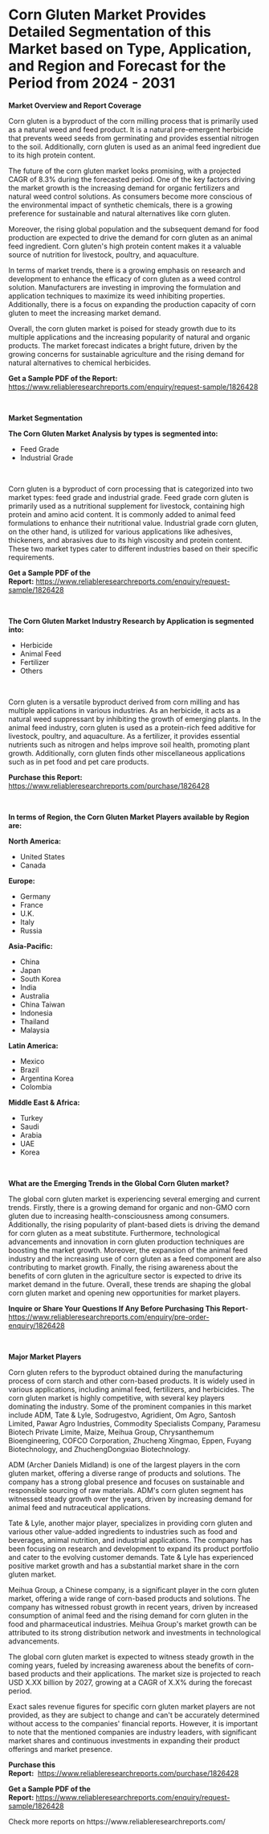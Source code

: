 <p><h1>Corn Gluten Market Provides Detailed Segmentation of this Market based on Type, Application, and Region and Forecast for the Period from 2024 - 2031</h1></p><p><strong>Market Overview and Report Coverage</strong></p>
<p><p>Corn gluten is a byproduct of the corn milling process that is primarily used as a natural weed and feed product. It is a natural pre-emergent herbicide that prevents weed seeds from germinating and provides essential nitrogen to the soil. Additionally, corn gluten is used as an animal feed ingredient due to its high protein content.</p><p>The future of the corn gluten market looks promising, with a projected CAGR of 8.3% during the forecasted period. One of the key factors driving the market growth is the increasing demand for organic fertilizers and natural weed control solutions. As consumers become more conscious of the environmental impact of synthetic chemicals, there is a growing preference for sustainable and natural alternatives like corn gluten.</p><p>Moreover, the rising global population and the subsequent demand for food production are expected to drive the demand for corn gluten as an animal feed ingredient. Corn gluten's high protein content makes it a valuable source of nutrition for livestock, poultry, and aquaculture.</p><p>In terms of market trends, there is a growing emphasis on research and development to enhance the efficacy of corn gluten as a weed control solution. Manufacturers are investing in improving the formulation and application techniques to maximize its weed inhibiting properties. Additionally, there is a focus on expanding the production capacity of corn gluten to meet the increasing market demand.</p><p>Overall, the corn gluten market is poised for steady growth due to its multiple applications and the increasing popularity of natural and organic products. The market forecast indicates a bright future, driven by the growing concerns for sustainable agriculture and the rising demand for natural alternatives to chemical herbicides.</p></p>
<p><strong>Get a Sample PDF of the Report:</strong> <a href="https://www.reliableresearchreports.com/enquiry/request-sample/1826428">https://www.reliableresearchreports.com/enquiry/request-sample/1826428</a></p>
<p>&nbsp;</p>
<p><strong>Market Segmentation</strong></p>
<p><strong>The Corn Gluten Market Analysis by types is segmented into:</strong></p>
<p><ul><li>Feed Grade</li><li>Industrial Grade</li></ul></p>
<p>&nbsp;</p>
<p><p>Corn gluten is a byproduct of corn processing that is categorized into two market types: feed grade and industrial grade. Feed grade corn gluten is primarily used as a nutritional supplement for livestock, containing high protein and amino acid content. It is commonly added to animal feed formulations to enhance their nutritional value. Industrial grade corn gluten, on the other hand, is utilized for various applications like adhesives, thickeners, and abrasives due to its high viscosity and protein content. These two market types cater to different industries based on their specific requirements.</p></p>
<p><strong>Get a Sample PDF of the Report:</strong>&nbsp;<a href="https://www.reliableresearchreports.com/enquiry/request-sample/1826428">https://www.reliableresearchreports.com/enquiry/request-sample/1826428</a></p>
<p>&nbsp;</p>
<p><strong>The Corn Gluten Market Industry Research by Application is segmented into:</strong></p>
<p><ul><li>Herbicide</li><li>Animal Feed</li><li>Fertilizer</li><li>Others</li></ul></p>
<p>&nbsp;</p>
<p><p>Corn gluten is a versatile byproduct derived from corn milling and has multiple applications in various industries. As an herbicide, it acts as a natural weed suppressant by inhibiting the growth of emerging plants. In the animal feed industry, corn gluten is used as a protein-rich feed additive for livestock, poultry, and aquaculture. As a fertilizer, it provides essential nutrients such as nitrogen and helps improve soil health, promoting plant growth. Additionally, corn gluten finds other miscellaneous applications such as in pet food and pet care products.</p></p>
<p><strong>Purchase this Report:</strong>&nbsp; <a href="https://www.reliableresearchreports.com/purchase/1826428">https://www.reliableresearchreports.com/purchase/1826428</a></p>
<p>&nbsp;</p>
<p><strong>In terms of Region, the Corn Gluten Market Players available by Region are:</strong></p>
<p>
    <p> <strong> North America: </strong>
        <ul>
            <li>United States</li>
            <li>Canada</li>
        </ul>
        </p> 
    <p> <strong> Europe: </strong>
        <ul>
            <li>Germany</li>
            <li>France</li>
            <li>U.K.</li>
            <li>Italy</li>
            <li>Russia</li>
        </ul>
        </p> 
    <p> <strong> Asia-Pacific: </strong>
        <ul>
            <li>China</li>
            <li>Japan</li>
            <li>South Korea</li>
            <li>India</li>
            <li>Australia</li>
            <li>China Taiwan</li>
            <li>Indonesia</li>
            <li>Thailand</li>
            <li>Malaysia</li>
        </ul>
        </p> 
    <p> <strong> Latin America: </strong>
        <ul>
            <li>Mexico</li>
            <li>Brazil</li>
            <li>Argentina Korea</li>
            <li>Colombia</li>
        </ul>
        </p> 
    <p> <strong> Middle East & Africa: </strong>
        <ul>
            <li>Turkey</li>
            <li>Saudi</li>
            <li>Arabia</li>
            <li>UAE</li>
            <li>Korea</li>
        </ul>
    </p>
    </p>
<p>&nbsp;</p>
<p><strong>What are the Emerging Trends in the Global Corn Gluten market?</strong></p>
<p><p>The global corn gluten market is experiencing several emerging and current trends. Firstly, there is a growing demand for organic and non-GMO corn gluten due to increasing health-consciousness among consumers. Additionally, the rising popularity of plant-based diets is driving the demand for corn gluten as a meat substitute. Furthermore, technological advancements and innovation in corn gluten production techniques are boosting the market growth. Moreover, the expansion of the animal feed industry and the increasing use of corn gluten as a feed component are also contributing to market growth. Finally, the rising awareness about the benefits of corn gluten in the agriculture sector is expected to drive its market demand in the future. Overall, these trends are shaping the global corn gluten market and opening new opportunities for market players.</p></p>
<p><strong>Inquire or Share Your Questions If Any Before Purchasing This Report</strong>- <a href="https://www.reliableresearchreports.com/enquiry/pre-order-enquiry/1826428">https://www.reliableresearchreports.com/enquiry/pre-order-enquiry/1826428</a></p>
<p>&nbsp;</p>
<p><strong>Major Market Players</strong></p>
<p><p>Corn gluten refers to the byproduct obtained during the manufacturing process of corn starch and other corn-based products. It is widely used in various applications, including animal feed, fertilizers, and herbicides. The corn gluten market is highly competitive, with several key players dominating the industry. Some of the prominent companies in this market include ADM, Tate & Lyle, Sodrugestvo, Agridient, Om Agro, Santosh Limited, Pawar Agro Industries, Commodity Specialists Company, Paramesu Biotech Private Limite, Maize, Meihua Group, Chrysanthemum Bioengineering, COFCO Corporation, Zhucheng Xingmao, Eppen, Fuyang Biotechnology, and ZhuchengDongxiao Biotechnology.</p><p>ADM (Archer Daniels Midland) is one of the largest players in the corn gluten market, offering a diverse range of products and solutions. The company has a strong global presence and focuses on sustainable and responsible sourcing of raw materials. ADM's corn gluten segment has witnessed steady growth over the years, driven by increasing demand for animal feed and nutraceutical applications.</p><p>Tate & Lyle, another major player, specializes in providing corn gluten and various other value-added ingredients to industries such as food and beverages, animal nutrition, and industrial applications. The company has been focusing on research and development to expand its product portfolio and cater to the evolving customer demands. Tate & Lyle has experienced positive market growth and has a substantial market share in the corn gluten market.</p><p>Meihua Group, a Chinese company, is a significant player in the corn gluten market, offering a wide range of corn-based products and solutions. The company has witnessed robust growth in recent years, driven by increased consumption of animal feed and the rising demand for corn gluten in the food and pharmaceutical industries. Meihua Group's market growth can be attributed to its strong distribution network and investments in technological advancements.</p><p>The global corn gluten market is expected to witness steady growth in the coming years, fueled by increasing awareness about the benefits of corn-based products and their applications. The market size is projected to reach USD X.XX billion by 2027, growing at a CAGR of X.X% during the forecast period.</p><p>Exact sales revenue figures for specific corn gluten market players are not provided, as they are subject to change and can't be accurately determined without access to the companies' financial reports. However, it is important to note that the mentioned companies are industry leaders, with significant market shares and continuous investments in expanding their product offerings and market presence.</p></p>
<p><strong>Purchase this Report:</strong>&nbsp;&nbsp;<a href="https://www.reliableresearchreports.com/purchase/1826428">https://www.reliableresearchreports.com/purchase/1826428</a></p>
<p></p>
<p><strong>Get a Sample PDF of the Report:</strong>&nbsp;<a href="https://www.reliableresearchreports.com/enquiry/request-sample/1826428">https://www.reliableresearchreports.com/enquiry/request-sample/1826428</a></p>
<p>Check more reports on https://www.reliableresearchreports.com/</p>